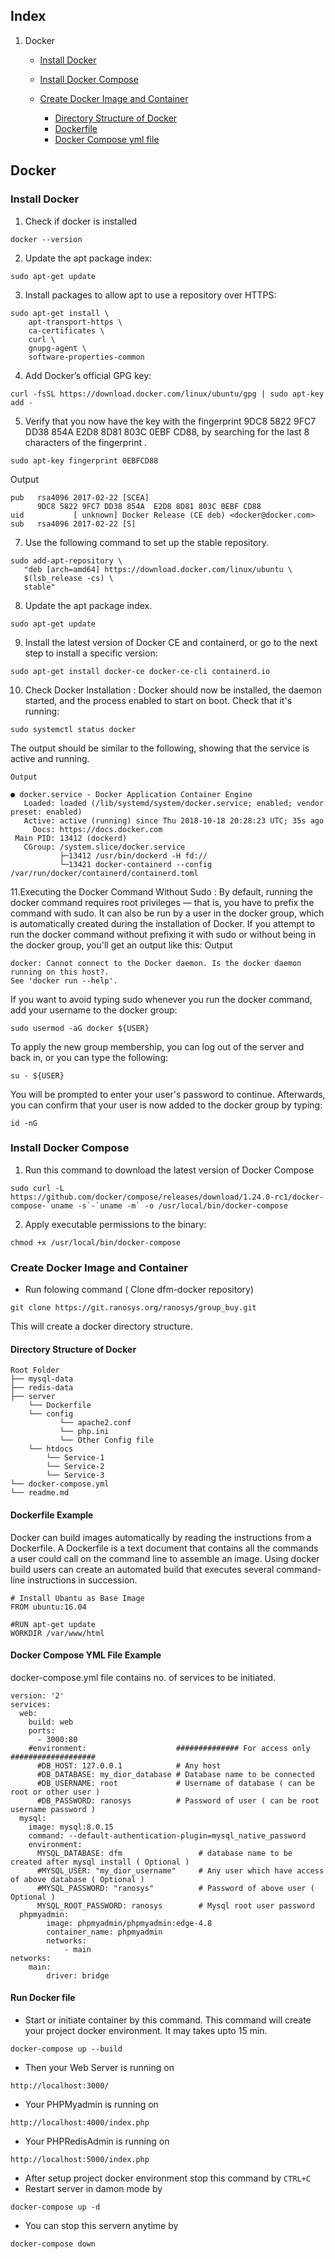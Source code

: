 ## Index
1. Docker
	* [Install Docker](#install-docker)
	* [Install Docker Compose](#install-docker-compose)
	* [Create Docker Image and Container](#create-docker-image-and-container)
    
        * [Directory Structure of Docker](#directory-structure-of-docker)
    	* [Dockerfile](#dockerfile-example)
        * [Docker Compose yml file](#docker-compose-yml-file-example)

## Docker
### Install Docker

1. Check if docker is installed
```
docker --version
```
2. Update the apt package index:
```
sudo apt-get update
```
3. Install packages to allow apt to use a repository over HTTPS:
```
sudo apt-get install \
    apt-transport-https \
    ca-certificates \
    curl \
    gnupg-agent \
    software-properties-common
```
4. Add Docker’s official GPG key:
```
curl -fsSL https://download.docker.com/linux/ubuntu/gpg | sudo apt-key add -
```
5. Verify that you now have the key with the fingerprint 9DC8 5822 9FC7 DD38 854A E2D8 8D81 803C 0EBF CD88, by searching for the last 8 characters of the fingerprint .
```
sudo apt-key fingerprint 0EBFCD88
```
Output
```
pub   rsa4096 2017-02-22 [SCEA]
      9DC8 5822 9FC7 DD38 854A  E2D8 8D81 803C 0EBF CD88
uid           [ unknown] Docker Release (CE deb) <docker@docker.com>
sub   rsa4096 2017-02-22 [S]
```
7. Use the following command to set up the stable repository.
```
sudo add-apt-repository \
   "deb [arch=amd64] https://download.docker.com/linux/ubuntu \
   $(lsb_release -cs) \
   stable"
```
8. Update the apt package index.
```
sudo apt-get update
```
9. Install the latest version of Docker CE and containerd, or go to the next step to install a specific version:
```
sudo apt-get install docker-ce docker-ce-cli containerd.io
```
10. Check Docker Installation
: Docker should now be installed, the daemon started, and the process enabled to start on boot. Check that it's running:
```
sudo systemctl status docker
```
The output should be similar to the following, showing that the service is active and running.
```
Output
```
```
● docker.service - Docker Application Container Engine
   Loaded: loaded (/lib/systemd/system/docker.service; enabled; vendor preset: enabled)
   Active: active (running) since Thu 2018-10-18 20:28:23 UTC; 35s ago
     Docs: https://docs.docker.com
 Main PID: 13412 (dockerd)
   CGroup: /system.slice/docker.service
           ├─13412 /usr/bin/dockerd -H fd://
           └─13421 docker-containerd --config /var/run/docker/containerd/containerd.toml
```
11.Executing the Docker Command Without Sudo
: By default, running the docker command requires root privileges — that is, you have to prefix the command with sudo. It can also be run by a user in the docker group, which is automatically created during the installation of Docker. If you attempt to run the docker command without prefixing it with sudo or without being in the docker group, you'll get an output like this:
Output
```
docker: Cannot connect to the Docker daemon. Is the docker daemon running on this host?.
See 'docker run --help'.
```
If you want to avoid typing sudo whenever you run the docker command, add your username to the docker group:
```
sudo usermod -aG docker ${USER}
```
To apply the new group membership, you can log out of the server and back in, or you can type the following:
```
su - ${USER}
```
You will be prompted to enter your user's password to continue. Afterwards, you can confirm that your user is now added to the docker group by typing:
```
id -nG
```

### Install Docker Compose
1. Run this command to download the latest version of Docker Compose
```
sudo curl -L https://github.com/docker/compose/releases/download/1.24.0-rc1/docker-compose-`uname -s`-`uname -m` -o /usr/local/bin/docker-compose
```
2. Apply executable permissions to the binary:
```
chmod +x /usr/local/bin/docker-compose
```

### Create Docker Image and Container
* Run folowing command ( Clone dfm-docker repository)
```
git clone https://git.ranosys.org/ranosys/group_buy.git
```
This will create a docker directory structure.

#### Directory Structure of Docker
```
Root Folder
├── mysql-data
├── redis-data
├── server
	└── Dockerfile
    └── config
    	   └── apache2.conf
           └── php.ini
           └── Other Config file
    └── htdocs
        └── Service-1
        └── Service-2
        └── Service-3
└── docker-compose.yml
└── readme.md
```

#### Dockerfile Example
Docker can build images automatically by reading the instructions from a Dockerfile. A Dockerfile is a text document that contains all the commands a user could call on the command line to assemble an image. Using docker build users can create an automated build that executes several command-line instructions in succession.
```
# Install Ubantu as Base Image
FROM ubuntu:16.04

#RUN apt-get update
WORKDIR /var/www/html

```


#### Docker Compose YML File Example
docker-compose.yml file contains no. of services to be initiated.
```
version: '2'
services:
  web:
    build: web
    ports:
      - 3000:80
    #environment:                    ############## For access only ###################
      #DB_HOST: 127.0.0.1            # Any host
      #DB_DATABASE: my_dior_database # Database name to be connected
      #DB_USERNAME: root             # Username of database ( can be root or other user )
      #DB_PASSWORD: ranosys          # Password of user ( can be root username password )
  mysql:
    image: mysql:8.0.15
    command: --default-authentication-plugin=mysql_native_password
    environment:
      MYSQL_DATABASE: dfm                 # database name to be created after mysql install ( Optional )
      #MYSQL_USER: "my_dior_username"     # Any user which have access of above database ( Optional )
      #MYSQL_PASSWORD: "ranosys"          # Password of above user ( Optional )
      MYSQL_ROOT_PASSWORD: ranosys        # Mysql root user password
  phpmyadmin:
        image: phpmyadmin/phpmyadmin:edge-4.8
        container_name: phpmyadmin
        networks:
            - main
networks:
    main:
        driver: bridge

```

#### Run Docker file
* Start or initiate container by this command. This command will create your project docker environment. It may takes upto 15 min.
```
docker-compose up --build
```
* Then your Web Server is running on
```
http://localhost:3000/
```
* Your PHPMyadmin is running on
```
http://localhost:4000/index.php
```
* Your PHPRedisAdmin is running on
```
http://localhost:5000/index.php
```
* After setup project docker environment stop this command by `CTRL+C`
* Restart server in damon mode by
```
docker-compose up -d
```
* You can stop this servern anytime by
```
docker-compose down
```